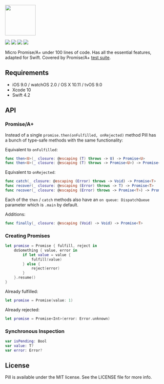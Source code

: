 <p align="left"><img src="https://cloud.githubusercontent.com/assets/1567433/19490843/61cd2460-9579-11e6-9269-6cdebdf2a1cb.png" height="100"/>

<p align="left">
<img src="https://img.shields.io/cocoapods/v/Pill.svg?label=version">
<img src="https://img.shields.io/badge/supports-CocoaPods%20%7C%20Carthage%20%7C%20SwiftPM-green.svg">
<img src="https://img.shields.io/cocoapods/p/Pill.svg?style=flat)">
<a href="https://travis-ci.org/kean/Pill"><img src="https://img.shields.io/travis/kean/Pill/master.svg"></a>
</p>

Micro Promise/A+ under 100 lines of code. Has all the essential features, adapted for Swift. Covered by Promise/A+ [test suite](https://github.com/promises-aplus/promises-tests).

## Requirements

- iOS 9.0 / watchOS 2.0 / OS X 10.11 / tvOS 9.0
- Xcode 10
- Swift 4.2

## API

### Promise/A+

Instead of a single `promise.then(onFulfilled, onRejected)` method Pill has a bunch of type-safe methods with the same functionality:

Equivalent to `onFulfilled`:

```swift
func then<U>(_ closure: @escaping (T) throws -> U) -> Promise<U>
func then<U>(_ closure: @escaping (T) throws -> Promise<U>) -> Promise<U>
```

Equivalent to `onRejected`:

```swift
func catch(_ closure: @escaping (Error) throws -> Void) -> Promise<T>
func recover(_ closure: @escaping (Error) throws -> T) -> Promise<T>
func recover(_ closure: @escaping (Error) throws -> Promise<T>) -> Promise<T>
```

Each of the `then` / `catch` methods also have an `on queue: DispatchQueue` parameter which is `.main` by default.

Additions:

```swift
func finally(_ closure: @escaping (Void) -> Void) -> Promise<T>
```

### Creating Promises

```swift
let promise = Promise { fulfill, reject in
    doSomething { value, error in
        if let value = value {
            fulfill(value)
        } else {
            reject(error)
        }
    }.resume()
}
```

Already fulfilled:

```swift
let promise = Promise(value: 1)
```

Already rejected:

```swift
let promise = Promise<Int>(error: Error.unknown)
```

### Synchronous Inspection

```swift
var isPending: Bool
var value: T?
var error: Error?
```

## License

Pill is available under the MIT license. See the LICENSE file for more info.
